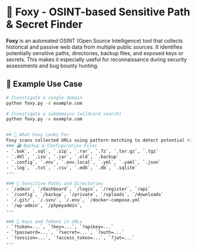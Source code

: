 # 🦊 Foxy - OSINT-based Sensitive Path & Secret Finder
**Foxy** is an automated OSINT (Open Source Intelligence) tool that collects historical and passive web data from multiple public sources. It identifies potentially sensitive paths, directories, backup files, and exposed keys or secrets. This makes it especially useful for reconnaissance during security assessments and bug bounty hunting.


## 🚀 Example Use Case
```bash
# Investigate a single domain
python foxy.py -d example.com

# Investigate a subdomains (wildcard search)
python foxy.py -w example.com


## 🧠 What Foxy Looks For
Foxy scans collected URLs using pattern matching to detect potential risks. It focuses on three primary categories:
### 🗃️ Backup & Configuration Files
- `.bak`, `.sql`, `.zip`, `.rar`, `.7z`, `.tar.gz`, `.tgz`
- `.ddl`, `.iso`, `.jar`, `.old`, `.backup`
- `.config`, `.env`, `.env.local`, `.yml`, `.yaml`, `.json`
- `.log`, `.txt`, `.csv`, `.mdb`, `.db`, `.sqlite`
---

### 📁 Sensitive Paths and Directories
- `/admin`, `/dashboard`, `/login`, `/register`, `/api`
- `/config`, `/backup`, `/private`, `/uploads`, `/downloads`
- `/.git/`, `/.svn/`, `/.env`, `/docker-compose.yml`
- `/wp-admin`, `/phpmyadmin`, 
---

### 🔑 Keys and Tokens in URLs
- `?token=...`, `?key=...`, `?apikey=...`
- `?password=...`, `?secret=...`, `?auth=...`
- `?session=...`, `?access_token=...`, `?jwt=...`
---
